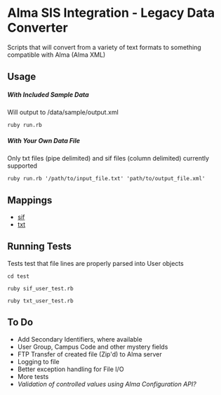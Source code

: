 # Alma SIS Integration - Legacy Data Converter

Scripts that will convert from a variety of text formats to something compatible with Alma (Alma XML)

## Usage

##### With Included Sample Data

Will output to /data/sample/output.xml

`ruby run.rb`

##### With Your Own Data File

Only txt files (pipe delimited) and sif files (column delimited) currently supported

`ruby run.rb '/path/to/input_file.txt' 'path/to/output_file.xml'`

## Mappings

+ [sif](https://github.com/mksndz/alma-user-integration-legacy-converter/blob/master/lib/objects/sif_user.rb#L7)
+ [txt](https://github.com/mksndz/alma-user-integration-legacy-converter/blob/master/lib/objects/txt_user.rb#L7)

## Running Tests

Tests test that file lines are properly parsed into User objects

`cd test`

`ruby sif_user_test.rb`

`ruby txt_user_test.rb`

## To Do

+ Add Secondary Identifiers, where available
+ User Group, Campus Code and other mystery fields
+ FTP Transfer of created file (Zip'd) to Alma server
+ Logging to file
+ Better exception handling for File I/O
+ More tests
+ _Validation of controlled values using Alma Configuration API?_

